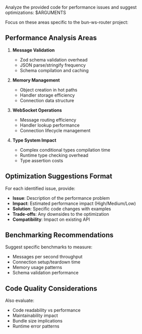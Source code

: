 Analyze the provided code for performance issues and suggest optimizations: $ARGUMENTS

Focus on these areas specific to the bun-ws-router project:

## Performance Analysis Areas

1. **Message Validation**
   - Zod schema validation overhead
   - JSON parse/stringify frequency
   - Schema compilation and caching

2. **Memory Management**
   - Object creation in hot paths
   - Handler storage efficiency
   - Connection data structure

3. **WebSocket Operations**
   - Message routing efficiency
   - Handler lookup performance
   - Connection lifecycle management

4. **Type System Impact**
   - Complex conditional types compilation time
   - Runtime type checking overhead
   - Type assertion costs

## Optimization Suggestions Format

For each identified issue, provide:

- **Issue**: Description of the performance problem
- **Impact**: Estimated performance impact (High/Medium/Low)
- **Solution**: Specific code changes with examples
- **Trade-offs**: Any downsides to the optimization
- **Compatibility**: Impact on existing API

## Benchmarking Recommendations

Suggest specific benchmarks to measure:

- Messages per second throughput
- Connection setup/teardown time
- Memory usage patterns
- Schema validation performance

## Code Quality Considerations

Also evaluate:

- Code readability vs performance
- Maintainability impact
- Bundle size implications
- Runtime error patterns
